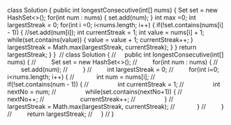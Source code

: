 class Solution {
public int longestConsecutive(int[] nums) {
Set<Integer> set = new HashSet<>();
for(int num : nums) {
set.add(num);
}
int max =0;
int largestStreak = 0;
for(int i =0; i<nums.length; i++) {
if(!set.contains(nums[i] - 1)) {
//set.add(num[i]);
int currentStreak = 1;
int value = nums[i] + 1;
while(set.contains(value)) {
value = value + 1;
currentStreak++;
}
largestStreak = Math.max(largestStreak, currentStreak);
}
}
return largestStreak;
}
}
​
// class Solution {
//     public int longestConsecutive(int[] nums) {
//         Set<Integer> set = new HashSet<>();
//         for(int num : nums) {
//             set.add(num);
//         }
//         int largestStreak = 0;
//         for(int i=0; i<nums.length; i++) {
//             int num = nums[i];
//             if(!set.contains(num - 1)) {
//                 int currentStreak = 1;
//                 int nextNo = num;
//                 while(set.contains(nextNo+1)) {
//                     nextNo++;
//                     currentStreak++;
//                 }
//                 largestStreak = Math.max(largestStreak, currentStreak);
//             }
//         }
//         return largestStreak;
//     }
// }